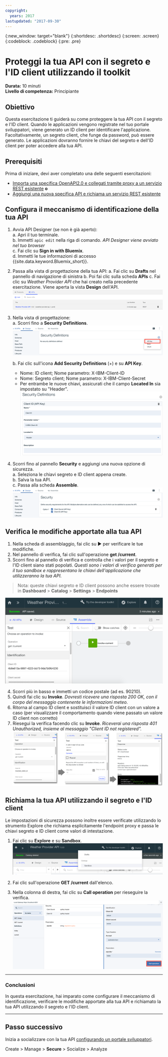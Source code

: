 ```yaml
---
copyright:
  years: 2017
lastupdated: "2017-09-30"
---
```


{:new_window: target="blank"}
{:shortdesc: .shortdesc}
{:screen: .screen}
{:codeblock: .codeblock}
{:pre: .pre}

# Proteggi la tua API con il segreto e l'ID client utilizzando il toolkit 


**Durata:** 10 minuti  
**Livello di competenza:** Principiante


## Obiettivo

Questa esercitazione ti guiderà su come proteggere la tua API con il segreto e l'ID client. Quando le applicazioni vengono registrate nel tuo portale sviluppatori, viene generato un ID client per identificare l'applicazione. Facoltativamente, un segreto client, che funge da password, può essere generato. Le applicazioni dovranno fornire le chiavi del segreto e dell'ID client per poter accedere alla tua API.


## Prerequisiti
Prima di iniziare, devi aver completato una delle seguenti esercitazioni:
- [Importa una specifica OpenAPI2.0 e collegati tramite proxy a un servizio REST esistente](tut_rest_landing.html)
       **o**  
- [Aggiungi una nuova specifica API e richiama un servizio REST esistente](tut_rest_landing.html)


## Configura il meccanismo di identificazione della tua API

1. Avvia API Designer (se non è già aperto):  
   a. Apri il tuo terminale.  
   b. Immetti `apic edit` nella riga di comando. _API Designer viene avviato nel tuo browser_    
   c. Fai clic su **Sign in with Bluemix**.  
   d. Immetti le tue informazioni di accesso {{site.data.keyword.Bluemix_short}}.  

2. Passa alla vista di progettazione della tua API:
    a. Fai clic su **Drafts** nel pannello di navigazione di sinistra 
    b. Poi fai clic sulla scheda **APIs**
    c. Fai clic su _Weather Provider API_ che hai creato nella precedente esercitazione. Viene aperta la vista **Design** dell'API.  
    ![](images/1_goto_drafts_api.png)  

3. Nella vista di progettazione:  
   a. Scorri fino a **Security Definitions**.  
    ![](images/1b.png) 

   b. Fai clic sull'icona **Add Security Definitions** (+) e su **API Key**.  
      - Nome: ID client;  Nome parametro: X-IBM-Client-ID  
      - Nome: Segreto client;  Nome parametro: X-IBM-Client-Secret  
      - Per entrambe le nuove chiavi, assicurati che il campo **Located In** sia impostato su "Header".  
      ![](images/2a.png)    

4. Scorri fino al pannello **Security** e aggiungi una nuova opzione di sicurezza.  
   a. Seleziona le chiavi segreto e ID client appena create.  
   b. Salva la tua API.  
   c. Passa alla scheda **Assemble**.  
    ![](images/3a.png) 

## Verifica le modifiche apportate alla tua API

1. Nella scheda di assemblaggio, fai clic su ► per verificare le tue modifiche.
2. Nel pannello di verifica, fai clic sull'operazione **get /current**.
3. Scorri fino al pannello di verifica e controlla che i valori per il segreto e l'ID client siano stati popolati. _Questi sono i valori di verifica generati per il tuo sandbox e rappresentano le chiavi dell'applicazione che utilizzeranno la tua API._  
> Nota: queste chiavi segreto e ID client possono anche essere trovate in  **Dashboard** > **Catalog** > **Settings** > **Endpoints**  

 ![](images/test_api_keys_1.png)

4. Scorri più in basso e immetti un codice postale (ad es. 90210). 
5. Quindi fai clic su **Invoke**. _Dovresti ricevere una risposta 200 OK, con il corpo del messaggio contenente le informazioni meteo._  
6. Ritorna al campo ID client e sostituisci il valore ID client con un valore a caso (per visualizzare il comportamento quando viene passato un valore ID client non corretto)  
7. Riesegui la verifica facendo clic su **Invoke**. _Riceverai una risposta 401 Unauthorized, insieme al messaggio "Client ID not registered"._  
  ![](images/test_api_keys_3.png)  
  

## Richiama la tua API utilizzando il segreto e l'ID client

Le impostazioni di sicurezza possono inoltre essere verificate utilizzando lo strumento Explore che richiama esplicitamente l'endpoint proxy e passa le chiavi segreto e ID client come valori di intestazione.


1. Fai clic su **Explore** e su **Sandbox**.  
    ![](images/explore_1.png)

2. Fai clic sull'operazione **GET /current** dall'elenco.  

3. Nella colonna di destra, fai clic su **Call operation** per rieseguire la verifica.  
    ![](images/4.png)  
    
---

### Conclusioni
In questa esercitazione, hai imparato come configurare il meccanismo di identificazione, verificare le modifiche apportate alla tua API e richiamato la tua API utilizzando il segreto e l'ID client.  

---

## Passo successivo

Inizia a socializzare con la tua API [configurando un portale sviluppatori](tut_config_dev_portal.html).

Create > Manage > **Secure** > Socialize > Analyze
